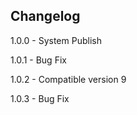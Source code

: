 Changelog
-------------
1.0.0 - System Publish

1.0.1 - Bug Fix

1.0.2 - Compatible version 9

1.0.3 - Bug Fix
